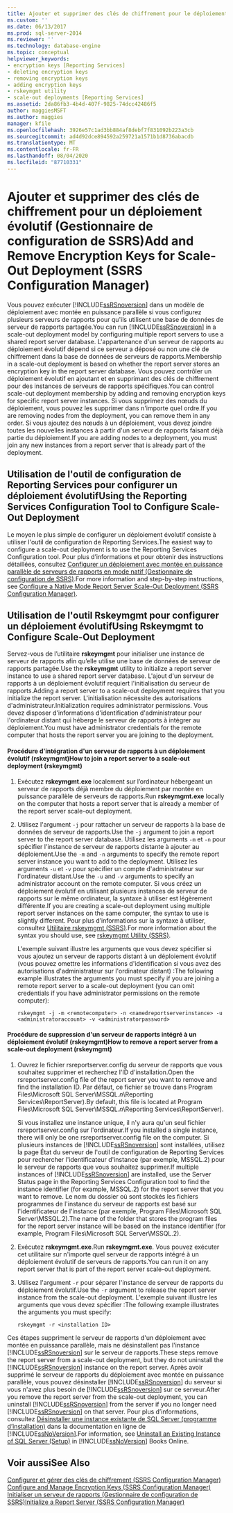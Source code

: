 ```yaml
---
title: Ajouter et supprimer des clés de chiffrement pour le déploiement avec montée en puissance parallèle (SSRS Configuration Manager) | Microsoft Docs
ms.custom: ''
ms.date: 06/13/2017
ms.prod: sql-server-2014
ms.reviewer: ''
ms.technology: database-engine
ms.topic: conceptual
helpviewer_keywords:
- encryption keys [Reporting Services]
- deleting encryption keys
- removing encryption keys
- adding encryption keys
- rskeymgmt utility
- scale-out deployments [Reporting Services]
ms.assetid: 2da86fb3-4b4d-407f-9825-74dcc42486f5
author: maggiesMSFT
ms.author: maggies
manager: kfile
ms.openlocfilehash: 3926e57c1ad3bb884af8debf7f831092b223a3cb
ms.sourcegitcommit: ad4d92dce894592a259721a1571b1d8736abacdb
ms.translationtype: MT
ms.contentlocale: fr-FR
ms.lasthandoff: 08/04/2020
ms.locfileid: "87710331"
---
```

# <a name="add-and-remove-encryption-keys-for-scale-out-deployment-ssrs-configuration-manager"></a><span data-ttu-id="7596b-102">Ajouter et supprimer des clés de chiffrement pour un déploiement évolutif (Gestionnaire de configuration de SSRS)</span><span class="sxs-lookup"><span data-stu-id="7596b-102">Add and Remove Encryption Keys for Scale-Out Deployment (SSRS Configuration Manager)</span></span>
  <span data-ttu-id="7596b-103">Vous pouvez exécuter [!INCLUDE[ssRSnoversion](../../includes/ssrsnoversion-md.md)] dans un modèle de déploiement avec montée en puissance parallèle si vous configurez plusieurs serveurs de rapports pour qu'ils utilisent une base de données de serveur de rapports partagée.</span><span class="sxs-lookup"><span data-stu-id="7596b-103">You can run [!INCLUDE[ssRSnoversion](../../includes/ssrsnoversion-md.md)] in a scale-out deployment model by configuring multiple report servers to use a shared report server database.</span></span> <span data-ttu-id="7596b-104">L'appartenance d'un serveur de rapports au déploiement évolutif dépend si ce serveur a déposé ou non une clé de chiffrement dans la base de données de serveurs de rapports.</span><span class="sxs-lookup"><span data-stu-id="7596b-104">Membership in a scale-out deployment is based on whether the report server stores an encryption key in the report server database.</span></span> <span data-ttu-id="7596b-105">Vous pouvez contrôler un déploiement évolutif en ajoutant et en supprimant des clés de chiffrement pour des instances de serveurs de rapports spécifiques.</span><span class="sxs-lookup"><span data-stu-id="7596b-105">You can control scale-out deployment membership by adding and removing encryption keys for specific report server instances.</span></span> <span data-ttu-id="7596b-106">Si vous supprimez des nœuds du déploiement, vous pouvez les supprimer dans n'importe quel ordre.</span><span class="sxs-lookup"><span data-stu-id="7596b-106">If you are removing nodes from the deployment, you can remove them in any order.</span></span> <span data-ttu-id="7596b-107">Si vous ajoutez des nœuds à un déploiement, vous devez joindre toutes les nouvelles instances à partir d'un serveur de rapports faisant déjà partie du déploiement.</span><span class="sxs-lookup"><span data-stu-id="7596b-107">If you are adding nodes to a deployment, you must join any new instances from a report server that is already part of the deployment.</span></span>  
  
## <a name="using-the-reporting-services-configuration-tool-to-configure-scale-out-deployment"></a><span data-ttu-id="7596b-108">Utilisation de l'outil de configuration de Reporting Services pour configurer un déploiement évolutif</span><span class="sxs-lookup"><span data-stu-id="7596b-108">Using the Reporting Services Configuration Tool to Configure Scale-Out Deployment</span></span>  
 <span data-ttu-id="7596b-109">Le moyen le plus simple de configurer un déploiement évolutif consiste à utiliser l'outil de configuration de Reporting Services.</span><span class="sxs-lookup"><span data-stu-id="7596b-109">The easiest way to configure a scale-out deployment is to use the Reporting Services Configuration tool.</span></span> <span data-ttu-id="7596b-110">Pour plus d’informations et pour obtenir des instructions détaillées, consultez [Configurer un déploiement avec montée en puissance parallèle de serveurs de rapports en mode natif &#40;Gestionnaire de configuration de SSRS&#41;](configure-a-native-mode-report-server-scale-out-deployment.md).</span><span class="sxs-lookup"><span data-stu-id="7596b-110">For more information and step-by-step instructions, see [Configure a Native Mode Report Server Scale-Out Deployment &#40;SSRS Configuration Manager&#41;](configure-a-native-mode-report-server-scale-out-deployment.md).</span></span>  
  
## <a name="using-rskeymgmt-to-configure-scale-out-deployment"></a><span data-ttu-id="7596b-111">Utilisation de l'outil Rskeymgmt pour configurer un déploiement évolutif</span><span class="sxs-lookup"><span data-stu-id="7596b-111">Using Rskeymgmt to Configure Scale-Out Deployment</span></span>  
 <span data-ttu-id="7596b-112">Servez-vous de l’utilitaire **rskeymgmt** pour initialiser une instance de serveur de rapports afin qu’elle utilise une base de données de serveur de rapports partagée.</span><span class="sxs-lookup"><span data-stu-id="7596b-112">Use the **rskeymgmt** utility to initialize a report server instance to use a shared report server database.</span></span> <span data-ttu-id="7596b-113">L'ajout d'un serveur de rapports à un déploiement évolutif requiert l'initialisation du serveur de rapports.</span><span class="sxs-lookup"><span data-stu-id="7596b-113">Adding a report server to a scale-out deployment requires that you initialize the report server.</span></span> <span data-ttu-id="7596b-114">L'initialisation nécessite des autorisations d'administrateur.</span><span class="sxs-lookup"><span data-stu-id="7596b-114">Initialization requires administrator permissions.</span></span> <span data-ttu-id="7596b-115">Vous devez disposer d'informations d'identification d'administrateur pour l'ordinateur distant qui héberge le serveur de rapports à intégrer au déploiement.</span><span class="sxs-lookup"><span data-stu-id="7596b-115">You must have administrator credentials for the remote computer that hosts the report server you are joining to the deployment.</span></span>  
  
#### <a name="how-to-join-a-report-server-to-a-scale-out-deployment-rskeymgmt"></a><span data-ttu-id="7596b-116">Procédure d'intégration d'un serveur de rapports à un déploiement évolutif (rskeymgmt)</span><span class="sxs-lookup"><span data-stu-id="7596b-116">How to join a report server to a scale-out deployment (rskeymgmt)</span></span>  
  
1.  <span data-ttu-id="7596b-117">Exécutez **rskeymgmt.exe** localement sur l’ordinateur hébergeant un serveur de rapports déjà membre du déploiement par montée en puissance parallèle de serveurs de rapports.</span><span class="sxs-lookup"><span data-stu-id="7596b-117">Run **rskeymgmt.exe** locally on the computer that hosts a report server that is already a member of the report server scale-out deployment.</span></span>  
  
2.  <span data-ttu-id="7596b-118">Utilisez l'argument `-j` pour rattacher un serveur de rapports à la base de données de serveur de rapports.</span><span class="sxs-lookup"><span data-stu-id="7596b-118">Use the `-j` argument to join a report server to the report server database.</span></span> <span data-ttu-id="7596b-119">Utilisez les arguments `-m` et `-n` pour spécifier l'instance de serveur de rapports distante à ajouter au déploiement.</span><span class="sxs-lookup"><span data-stu-id="7596b-119">Use the `-m` and `-n` arguments to specify the remote report server instance you want to add to the deployment.</span></span> <span data-ttu-id="7596b-120">Utilisez les arguments `-u` et `-v` pour spécifier un compte d'administrateur sur l'ordinateur distant.</span><span class="sxs-lookup"><span data-stu-id="7596b-120">Use the `-u` and `-v` arguments to specify an administrator account on the remote computer.</span></span> <span data-ttu-id="7596b-121">Si vous créez un déploiement évolutif en utilisant plusieurs instances de serveur de rapports sur le même ordinateur, la syntaxe à utiliser est légèrement différente.</span><span class="sxs-lookup"><span data-stu-id="7596b-121">If you are creating a scale-out deployment using multiple report server instances on the same computer, the syntax to use is slightly different.</span></span> <span data-ttu-id="7596b-122">Pour plus d’informations sur la syntaxe à utiliser, consultez [Utilitaire rskeymgmt &#40;SSRS&#41;](../tools/rskeymgmt-utility-ssrs.md).</span><span class="sxs-lookup"><span data-stu-id="7596b-122">For more information about the syntax you should use, see [rskeymgmt Utility &#40;SSRS&#41;](../tools/rskeymgmt-utility-ssrs.md).</span></span>  
  
     <span data-ttu-id="7596b-123">L'exemple suivant illustre les arguments que vous devez spécifier si vous ajoutez un serveur de rapports distant à un déploiement évolutif (vous pouvez omettre les informations d'identification si vous avez des autorisations d'administrateur sur l'ordinateur distant) :</span><span class="sxs-lookup"><span data-stu-id="7596b-123">The following example illustrates the arguments you must specify if you are joining a remote report server to a scale-out deployment (you can omit credentials if you have administrator permissions on the remote computer):</span></span>  
  
    ```  
    rskeymgmt -j -m <remotecomputer> -n <namedreportserverinstance> -u <administratoraccount> -v <administratorpassword>  
    ```  
  
#### <a name="how-to-remove-a-report-server-from-a-scale-out-deployment-rskeymgmt"></a><span data-ttu-id="7596b-124">Procédure de suppression d'un serveur de rapports intégré à un déploiement évolutif (rskeymgmt)</span><span class="sxs-lookup"><span data-stu-id="7596b-124">How to remove a report server from a scale-out deployment (rskeymgmt)</span></span>  
  
1.  <span data-ttu-id="7596b-125">Ouvrez le fichier rsreportserver.config du serveur de rapports que vous souhaitez supprimer et recherchez l'ID d'installation.</span><span class="sxs-lookup"><span data-stu-id="7596b-125">Open the rsreportserver.config file of the report server you want to remove and find the installation ID.</span></span> <span data-ttu-id="7596b-126">Par défaut, ce fichier se trouve dans Program Files\Microsoft SQL Server\MSSQL.*n*\Reporting Services\ReportServer).</span><span class="sxs-lookup"><span data-stu-id="7596b-126">By default, this file is located at Program Files\Microsoft SQL Server\MSSQL.*n*\Reporting Services\ReportServer).</span></span>  
  
     <span data-ttu-id="7596b-127">Si vous installez une instance unique, il n'y aura qu'un seul fichier rsreportserver.config sur l'ordinateur.</span><span class="sxs-lookup"><span data-stu-id="7596b-127">If you installed a single instance, there will only be one rsreportserver.config file on the computer.</span></span> <span data-ttu-id="7596b-128">Si plusieurs instances de [!INCLUDE[ssRSnoversion](../../includes/ssrsnoversion-md.md)] sont installées, utilisez la page État du serveur de l'outil de configuration de Reporting Services pour rechercher l'identificateur d'instance (par exemple, MSSQL.2) pour le serveur de rapports que vous souhaitez supprimer.</span><span class="sxs-lookup"><span data-stu-id="7596b-128">If multiple instances of [!INCLUDE[ssRSnoversion](../../includes/ssrsnoversion-md.md)] are installed, use the Server Status page in the Reporting Services Configuration tool to find the instance identifier (for example, MSSQL.2) for the report server that you want to remove.</span></span> <span data-ttu-id="7596b-129">Le nom du dossier où sont stockés les fichiers programmes de l'instance du serveur de rapports est basé sur l'identificateur de l'instance (par exemple, Program Files\Microsoft SQL Server\MSSQL.2).</span><span class="sxs-lookup"><span data-stu-id="7596b-129">The name of the folder that stores the program files for the report server instance will be based on the instance identifier (for example, Program Files\Microsoft SQL Server\MSSQL.2).</span></span>  
  
2.  <span data-ttu-id="7596b-130">Exécutez **rskeymgmt.exe**.</span><span class="sxs-lookup"><span data-stu-id="7596b-130">Run **rskeymgmt.exe**.</span></span> <span data-ttu-id="7596b-131">Vous pouvez exécuter cet utilitaire sur n'importe quel serveur de rapports intégré à un déploiement évolutif de serveurs de rapports.</span><span class="sxs-lookup"><span data-stu-id="7596b-131">You can run it on any report server that is part of the report server scale-out deployment.</span></span>  
  
3.  <span data-ttu-id="7596b-132">Utilisez l'argument `-r` pour séparer l'instance de serveur de rapports du déploiement évolutif.</span><span class="sxs-lookup"><span data-stu-id="7596b-132">Use the `-r` argument to release the report server instance from the scale-out deployment.</span></span> <span data-ttu-id="7596b-133">L'exemple suivant illustre les arguments que vous devez spécifier :</span><span class="sxs-lookup"><span data-stu-id="7596b-133">The following example illustrates the arguments you must specify:</span></span>  
  
    ```  
    rskeymgmt -r <installation ID>  
    ```  
  
 <span data-ttu-id="7596b-134">Ces étapes suppriment le serveur de rapports d'un déploiement avec montée en puissance parallèle, mais ne désinstallent pas l'instance [!INCLUDE[ssRSnoversion](../../includes/ssrsnoversion-md.md)] sur le serveur de rapports.</span><span class="sxs-lookup"><span data-stu-id="7596b-134">These steps remove the report server from a scale-out deployment, but they do not uninstall the [!INCLUDE[ssRSnoversion](../../includes/ssrsnoversion-md.md)] instance on the report server.</span></span> <span data-ttu-id="7596b-135">Après avoir supprimé le serveur de rapports du déploiement avec montée en puissance parallèle, vous pouvez désinstaller [!INCLUDE[ssRSnoversion](../../includes/ssrsnoversion-md.md)] du serveur si vous n'avez plus besoin de [!INCLUDE[ssRSnoversion](../../includes/ssrsnoversion-md.md)] sur ce serveur.</span><span class="sxs-lookup"><span data-stu-id="7596b-135">After you remove the report server from the scale-out deployment, you can uninstall [!INCLUDE[ssRSnoversion](../../includes/ssrsnoversion-md.md)] from the server if you no longer need [!INCLUDE[ssRSnoversion](../../includes/ssrsnoversion-md.md)] on that server.</span></span> <span data-ttu-id="7596b-136">Pour plus d’informations, consultez [Désinstaller une instance existante de SQL Server &#40;programme d’installation&#41;](../../sql-server/install/uninstall-an-existing-instance-of-sql-server-setup.md) dans la documentation en ligne de [!INCLUDE[ssNoVersion](../../includes/ssnoversion-md.md)].</span><span class="sxs-lookup"><span data-stu-id="7596b-136">For information, see [Uninstall an Existing Instance of SQL Server &#40;Setup&#41;](../../sql-server/install/uninstall-an-existing-instance-of-sql-server-setup.md) in [!INCLUDE[ssNoVersion](../../includes/ssnoversion-md.md)] Books Online.</span></span>  
  
## <a name="see-also"></a><span data-ttu-id="7596b-137">Voir aussi</span><span class="sxs-lookup"><span data-stu-id="7596b-137">See Also</span></span>  
 <span data-ttu-id="7596b-138">[Configurer et gérer des clés de chiffrement &#40;SSRS Configuration Manager&#41;](ssrs-encryption-keys-manage-encryption-keys.md) </span><span class="sxs-lookup"><span data-stu-id="7596b-138">[Configure and Manage Encryption Keys &#40;SSRS Configuration Manager&#41;](ssrs-encryption-keys-manage-encryption-keys.md) </span></span>  
 [<span data-ttu-id="7596b-139">Initialiser un serveur de rapports &#40;Gestionnaire de configuration de SSRS&#41;</span><span class="sxs-lookup"><span data-stu-id="7596b-139">Initialize a Report Server &#40;SSRS Configuration Manager&#41;</span></span>](ssrs-encryption-keys-initialize-a-report-server.md)  
  
  
